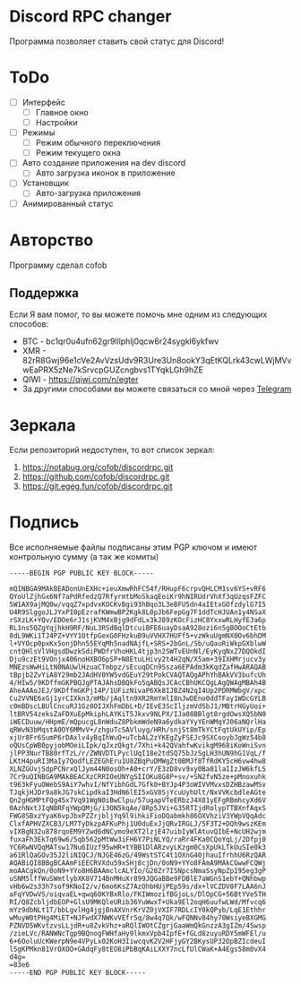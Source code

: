 # Discord RPC changer

Программа позволяет ставить свой статус для Discord!

# ToDo

- [ ] Интерфейс
  - [ ] Главное окно
  - [ ] Настройки
- [ ] Режимы
    - [ ] Режим обычного переключения
    - [ ] Режим текущего окна
- [ ] Авто создание приложения на dev discord
    - [ ] Авто загрузка иконок в приложение
- [ ] Установщик
  - [ ] Авто-загрузка приложения
- [ ] Анимированный статус

# Авторство

Программу сделал cofob

## Поддержка

Если Я вам помог, то вы можете помочь мне одним из следующих способов:
* BTC - bc1qr0u4ufn62gr9lllphlj0qcw6r24sygkl6ykfwv
* XMR - 82rR8Gwj96e1cVe2AvVzsUdv9R3Ure3Un8ookY3qEtKQLrk43cwLWjMVvwEaPRX5zNe7kSrvcpGUZcngbvs1TYqkLGh9hZE
* QIWI - https://qiwi.com/n/egter
* За другими способами вы можете связаться со мной через [Telegram](https://t.me/cofob)

# Зеркала

Если репозиторий недоступен, то вот список зеркал:

1. https://notabug.org/cofob/discordrpc.git
1. https://github.com/cofob/discordrpc.git
1. https://git.egeg.fun/cofob/discordrpc.git

# Подпись

Все исполняемые файлы подписаны этим PGP ключом и имеют контрольную сумму (а так же комиты)

```
-----BEGIN PGP PUBLIC KEY BLOCK-----

mQINBGA9MAkBEADonUnEXHc+ieuXmwRhFC54f/RHupF6crpvQHLCM1sv6YS+vRF6
QYoUlZjhGx6Nf7aPdRfedzQ7RfyrmtbMoSkaqEoiKr9hNIRUdrVhXf3qUzqsFZFC
5W1AX9ajMQ0w/vqqZ7xpdvxKOCKvBgi93hBqo3L3eBFU5dn4aIEtxGOfzdylG7I5
U4R9SlggoJLJYxPI0pEzrafKWmwBP2Kgk8L0pJb6FepGg7F1ddTcHJUAn1y4NSaX
rSXzLK+YQv/EDOe6rJ1sjKVM4xBjg9dFdLx3kJ89zKOcFizHC8YxxwRLHyfEJa6p
RL1ns5QZgYqjhkH9RF/NuL3RSdBqlDtcuiBFE6uayDsaA928ozi6n5gBOOoCtEtb
8dL9WKi1TJ4PZ+VYY1OtfpGexG0FHzkuB9uVVHX7HUFf5+vzWkuUgmNX0Ov6bhDM
l+VYOcp0pxKx5onjDhn55EYqMh5nadNAjfL+SRS+2bGnL/Sb/uQauRiWkpGXblwW
cntQHlsVlVHgsdDwzkSdiPWDfrVhoHKL4tjp3n2SWTvEUnNl/EyKyqNxZ7DQOkdI
Dju9czEt9VOnjx406noHXBO6pSP+N8EtuLHivy2t4H2qN/X5am+39IXHMrjucv3y
MNEzsWwHiLtN0NAUwlHzuaCTmbpz/sEcuqDCn9Ssza6EPAdm3kKqdZafHwARAQAB
tBpjb2ZvYiA8Y29mb2JAdHV0YW5vdGEuY29tPokCVAQTAQgAPhYhBAkVV3bufcUh
4/HIw5/9KDffmGKPBQJgPTAJAhsDBQkFo5qABQsJCAcCBhUKCQgLAgQWAgMBAh4B
AheAAAoJEJ/9KDffmGKPj14P/1UFizNivaP6Xk8IJBZ4N2qI4Up2PDRMWbgV/xpc
Cu2VVNE6xGj1yrCIXkn3/mMb/jAqltn9XR2RmYmlI8nJwDEno0ddTFay1WDcGYLB
c0mBDscLBUlCncuRJ1Gz8OIJXhFmDbL+D/IEvE3ScIljzmVdSbJ1/MBtrHGyUoi+
ltBRV54zeksZaFDXuEpMkiphLAYKiT5Jkxv9NLPX/IJa08BBlgt8rgdOwsXQ5bN0
iWECDuuw/HHpmE/mQpucgL8nWduZ8PbkmWdeN9a6ydkaYYyYEnWMqYJ06aNQrlHa
qRWvN3bMqstA0OY6MMvV+/zhguTcSAVluyg/HRh/snjSt8mTkYCtFqtUkUYip/Ep
xjUr8Fr6SumP6rDAxlv4yBqIhWuQ+uTcbAL2zYKEgZyFSEJc9SXCooybJgWz54b8
oQUsCpWB0pyjobMOeiLIpk/qJxzQkgt/7Xhi+k42QVahfwKvikgM968iKoWniSvn
jlPP3NurTB80rfTzL/r/ZWNVDTLPyclUqI18e2tdSQ75bJzSgLH3hUN9hG1VqL/f
LKtH4puRI3MaIy7QodfLEZEGhEru1U8ZBqPuDMWgZt0BMJf8TfRdKY5cH6vw4hw8
XLNZGUvjSdpPCNrxQlJym44N0osOh+A0+crY/E3zD8vv9xy0Ba81laIIzJW6kfLS
7Cr9uQINBGA9MAkBEACXzCRRIOeUNYgSIIOKu8G8P+sv/+SN2fvN5ze+pMnoxuhk
t963kFyuOWebS9AiY7whvI/NfYibhGdL7Gfk0+BYJp4P3oWIVVMvxsDZHBzawMSv
TJqkjHJDr9a8kJG7skCipdkaI3HdN6lEI5xGV8SjYcuUyhUlt/NxVVKcbdleAGte
Qn2gHGMPtFQg45x7Vq91WgN0iBwClpu/57ugapVTeERbzJ4X81yEFgRBmhcyXd6V
0AzhNxtJIqNBRFqYWpQMjG/i3ON5kqAe/8Rp5JVi+G35RTIjdRolypTTBXnfAqxS
FWG8SBxzYyaK6vpJbxPZZrjbljYq9l9ihkiFioDQabmkh86OXVhziV3YWpVQqAdc
ClxfAPHVZXCB3/LM7TyDkzpAFKuPhj1U0duExJjQRvIRGLJ/5F3T2+DQh9wszKEm
vIXBgN32u878rqoEM9YZwd6dNCymo9eXT2lzjE47uibIyWlAtuvQIbE+NcUH2wjm
fuxaFh3EkTq69w6/5qb562pMtWw3iFH6Y7PiNLYQ/raRr4FKa0CQoYqLj/2Dfpj0
YC6RwNVQqMATsw17Nu6IUzf95wHR+tYBB1DlARzvyLKzgm0CsXpUkLTkUuSIe0k3
a61RlQaGOv35J2liNIQCJ/NJGE46zG/49WstSTC4t1OXnG40jhauIfrhhU6RzQAR
AQABiQI8BBgBCAAmFiEECRVXdu59xSHj8cjDn/0oN9+YYo8FAmA9MAkCGwwFCQWj
moAACgkQn/0oN9+YYo8H6BAAmclcALYIo/G28Zr7ISNpcsNmaSsyNpZpI95eg3gP
uSNM5lffWuSWmtlybXK8V714BnMHuXr899JQGaBBe9FDBlE7aWGnS1ebY+QNhbwp
vHb6w2s33h7sof9KNoI2/v/6mo6KsZ7AzOhbHUjPEp59s/dx+lVCZDV8F7LAA6nJ
aFqYVDwVS/oiqvaEL+qwq60KYBxRlo/FKIWmozifBGjoLs/DlOpCG+56BtYVe5TH
RI/Q8ZcbljdbEOP+GlsU9MKQleURib36YuWwxT+Uka9El2oqH6uufwLWd/Mfvcq6
mYz9dbNLt1T/bbLgvlHg4jgjBnAXVnrKrVZ0jVXIF7RDLcIY0kQPyb/LqE1Ethhr
wMuyW0tPHg4MiET+NJFwdX7NWKvVEfr5q/8w4q7Qk/wFQNNv84hy70WsiyeBXGMG
PZNVD5WKvtzvsLLjdR+u8ZvkVhz+aRQlIWOtCZgrjGaaWmQkGnzzA3gIZm/4Swsp
/zieLVc/RANWNcTgp9BQnogFWHfaHy9lkmxVpb4IpfE+fGLd8zuyuRDY5mWFEl/u
6+6OoluUcKWerpN9e4VPyLx02KoH3IiwcqvK2V2HFjyGY2BKysUP32OpBZIcdeuI
l5gKPMkn81VrOXOO+GAdqFy8tEO8iPbBqKAiLXXY7ncLfUlCWaK+A4Egs58m0vX4
d4g=
=83e6
-----END PGP PUBLIC KEY BLOCK-----
```

